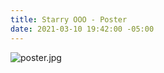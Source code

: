 ```yaml
---
title: Starry OOO - Poster
date: 2021-03-10 19:42:00 -05:00
---
```


![poster.jpg](/uploads/poster.jpg)